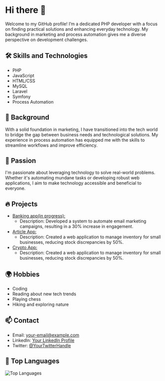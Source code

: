 # Hi there 👋

Welcome to my GitHub profile! I’m a dedicated PHP developer with a focus on finding practical solutions and enhancing everyday technology. My background in marketing and process automation gives me a diverse perspective on development challenges.

## 🛠️ Skills and Technologies
- PHP
- JavaScript
- HTML/CSS
- MySQL
- Laravel
- Symfony
- Process Automation

## 🌟 Background
With a solid foundation in marketing, I have transitioned into the tech world to bridge the gap between business needs and technological solutions. My experience in process automation has equipped me with the skills to streamline workflows and improve efficiency.

## 🚀 Passion
I'm passionate about leveraging technology to solve real-world problems. Whether it's automating mundane tasks or developing robust web applications, I aim to make technology accessible and beneficial to everyone.

## 🔥 Projects
- [Banking app(in progress):](https://example.com)
  - Description: Developed a system to automate email marketing campaigns, resulting in a 30% increase in engagement.
- [Article App:](https://github.com/reinis40/Article_Manager)
  - Description: Created a web application to manage inventory for small businesses, reducing stock discrepancies by 50%.
- [Crypto App:](https://github.com/reinis40/cryptov5)
  - Description: Created a web application to manage inventory for small businesses, reducing stock discrepancies by 50%.

## 🌍 Hobbies
- Coding
- Reading about new tech trends
- Playing chess
- Hiking and exploring nature

## 📫 Contact
- Email: [your-email@example.com](mailto:your-email@example.com)
- LinkedIn: [Your LinkedIn Profile](https://linkedin.com/in/yourprofile)
- Twitter: [@YourTwitterHandle](https://twitter.com/YourTwitterHandle)

## 💬 Top Languages
![Top Languages](https://github-readme-stats.vercel.app/api/top-langs/?username=your-github-username&layout=compact)
